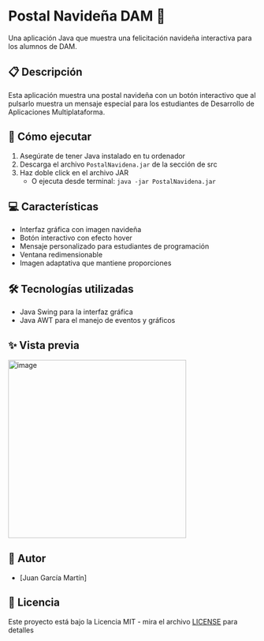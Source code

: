 # Postal Navideña DAM 🎄

Una aplicación Java que muestra una felicitación navideña interactiva para los alumnos de DAM.

## 📋 Descripción

Esta aplicación muestra una postal navideña con un botón interactivo que al pulsarlo muestra un mensaje especial para los estudiantes de Desarrollo de Aplicaciones Multiplataforma.

## 🚀 Cómo ejecutar

1. Asegúrate de tener Java instalado en tu ordenador
2. Descarga el archivo `PostalNavidena.jar` de la sección de src
3. Haz doble click en el archivo JAR
   - O ejecuta desde terminal: `java -jar PostalNavidena.jar`

## 💻 Características

- Interfaz gráfica con imagen navideña
- Botón interactivo con efecto hover
- Mensaje personalizado para estudiantes de programación
- Ventana redimensionable
- Imagen adaptativa que mantiene proporciones

## 🛠️ Tecnologías utilizadas

- Java Swing para la interfaz gráfica
- Java AWT para el manejo de eventos y gráficos

## ✨ Vista previa

<img width="361" alt="image" src="https://github.com/user-attachments/assets/68e538a6-a849-4a19-ac44-48b8ec01ef3d" />

## 👥 Autor

- [Juan García Martín]

## 📝 Licencia

Este proyecto está bajo la Licencia MIT - mira el archivo [LICENSE](LICENSE) para detalles
